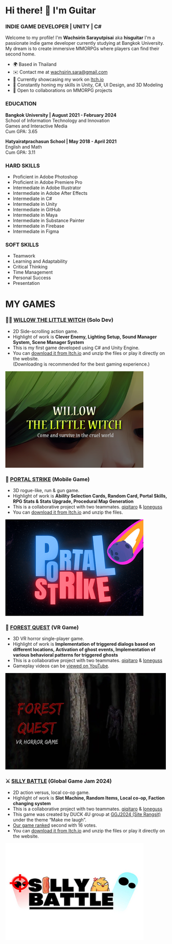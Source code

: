 # Hi there! 👋 I'm Guitar
### INDIE GAME DEVELOPER | UNITY | C# 

Welcome to my profile! I'm **Wachsirin Sarayutpisai** aka **hisguitar** I'm a passionate indie game developer currently studying at Bangkok University. My dream is to create immersive MMORPGs where players can find their second home.
* 🌍 Based in Thailand
* ✉️ Contact me at [wachsirin.sara@gmail.com](mailto:wachsirin.sara@gmail.com)
* 🚀 Currently showcasing my work on [Itch.io](https://hisguitar.itch.io/)
* 🧠 Constantly honing my skills in Unity, C#, UI Design, and 3D Modeling
* 🤝 Open to collaborations on MMORPG projects

### EDUCATION
**Bangkok University | August 2021 - February 2024**  
School of Information Technology and Innovation  
Games and Interactive Media  
Cum GPA: 3.65

**Hatyairatprachasun School | May 2018 - April 2021**  
English and Math  
Cum GPA: 3.11

### HARD SKILLS
* Proficient in Adobe Photoshop
* Proficient in Adobe Premiere Pro
* Intermediate in Adobe Illustrator
* Intermediate in Adobe After Effects
* Intermediate in C#
* Intermediate in Unity
* Intermediate in GitHub
* Intermediate in Maya
* Intermediate in Substance Painter
* Intermediate in Firebase
* Intermediate in Figma

### SOFT SKILLS
* Teamwork
* Learning and Adaptability
* Critical Thinking
* Time Management
* Personal Success
* Presentation

# MY GAMES
### 🧙‍♂️ [WILLOW THE LITTLE WITCH](https://hisguitar.itch.io/willow) (Solo Dev)
* 2D Side-scrolling action game.
* Highlight of work is **Clever Enemy, Lighting Setup, Sound Manager System, Scene Manager System**
* This is my first game developed using C# and Unity Engine.
* You can [download it from Itch.io](https://hisguitar.itch.io/willow) and unzip the files or play it directly on the website.  
  (Downloading is recommended for the best gaming experience.)
<p align="left">
  <kbd>
    <a href="https://hisguitar.itch.io/willow" target="_blank" rel="noreferrer">
      <img src="Willow_Cover.png" width="430" height="300" alt="Willow The Little Witch" />
    </a>
  </kbd>
</p>

### 🌟 [PORTAL STRIKE](https://hisguitar.itch.io/portal-strike) (Mobile Game)
* 3D rogue-like, run & gun game.
* Highlight of work is **Ability Selection Cards, Random Card, Portal Skills, RPG Stats & Stats Upgrade, Procedural Map Generation**
* This is a collaborative project with two teammates. [qiqitaro](https://github.com/cheqii) & [loneguss](https://github.com/loneguss)
* You can [download it from Itch.io](https://hisguitar.itch.io/portal-strike) and unzip the files.
<p align="left">
  <kbd>
    <a href="https://hisguitar.itch.io/portal-strike" target="_blank" rel="noreferrer">
      <img src="PortalStrike_Cover.png" width="430" height="300" alt="Portal Strike" />
    </a>
  </kbd>
</p>

### 🎃 [FOREST QUEST](https://youtu.be/P7xZljkSM3Q?si=lK7ubU4eHmOwwfuc) (VR Game)
* 3D VR horror single-player game.
* Highlight of work is **Implementation of triggered dialogs based on different locations, Activation of ghost events, Implementation of various behavioral patterns for triggered ghosts**
* This is a collaborative project with two teammates. [qiqitaro](https://github.com/cheqii) & [loneguss](https://github.com/loneguss)
* Gameplay videos can be [viewed on YouTube](https://youtu.be/P7xZljkSM3Q?si=lK7ubU4eHmOwwfuc).
<p align="left">
  <kbd>
    <a href="https://youtu.be/P7xZljkSM3Q?si=lK7ubU4eHmOwwfuc" target="_blank" rel="noreferrer">
      <img src="ForestQuest_Cover.jpg" width="500" height="300" alt="Forest Quest" />
    </a>
  </kbd>
</p>

### ⚔ [SILLY BATTLE](https://qiqitaro.itch.io/silly-battle) (Global Game Jam 2024)
* 2D action versus, local co-op game.
* Highlight of work is **Slot Machine, Random Items, Local co-op, Faction changing system**
* This is a collaborative project with two teammates. [qiqitaro](https://github.com/cheqii) & [loneguss](https://github.com/loneguss)
* This game was created by DUCK 4U group at [GGJ2024 (Site Rangsit)](https://globalgamejam.org/jam-sites/2024/rangsit-university) under the theme “Make me laugh”.
* [Our game ranked](https://web.facebook.com/ThaiGameJam/videos/393072943374390/) second with 16 votes.
* You can [download it from Itch.io](https://qiqitaro.itch.io/silly-battle) and unzip the files or play it directly on the website.
<p align="left">
  <kbd>
    <a href="https://qiqitaro.itch.io/silly-battle" target="_blank" rel="noreferrer">
      <img src="SillyBattle_Cover.png" width="430" height="300" alt="Silly Battle" />
    </a>
  </kbd>
</p>

